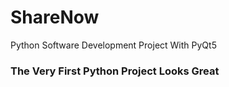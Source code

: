 # ShareNow
Python Software Development Project With PyQt5
### The Very First Python Project Looks Great
